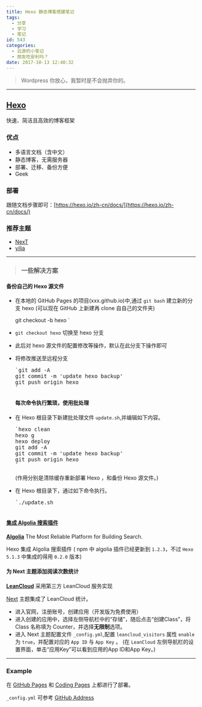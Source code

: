 ```yaml
---
title: Hexo 静态博客搭建笔记
tags:
  - 分享
  - 学习
  - 笔记
id: 543
categories:
  - 云游的小笔记
  - 朋友吃安利吗？
date: 2017-10-13 12:40:32
---
```


> Wordpress 你放心，我暂时是不会抛弃你的。

* * *

## [Hexo](https://hexo.io/)

快速、简洁且高效的博客框架

### 优点

*   多语言文档（含中文）
*   静态博客，无需服务器
*   部署、迁移、备份方便
*   Geek

### 部署

跟随文档步骤即可：[https://hexo.io/zh-cn/docs/](https://hexo.io/zh-cn/docs/)

### 推荐主题

*   [NexT](http://theme-next.iissnan.com/)
*   [yilia](https://github.com/litten/hexo-theme-yilia)

* * *

> ### 一些解决方案

#### 备份自己的 Hexo 源文件

*   在本地的 GitHub Pages 的项目(xxx.github.io)中,通过 `git bash` 建立新的分支 hexo
(可以现在 GitHub 上新建再 clone 自自己的文件夹)

    git checkout -b hexo
    `</pre>

*   `git checkout hexo` 切换至 hexo 分支
*   此后对 hexo 源文件的配置修改等操作，默认在此分支下操作即可
*   将修改推送至远程分支

    <pre class="line-numbers prism-highlight" data-start="1">`git add -A
    git commit -m 'update hexo backup'
    git push origin hexo
    `</pre>

    #### 每次命令执行繁琐，使用批处理

*   在 Hexo 根目录下新建批处理文件 `update.sh`,并编辑如下内容。

    <pre class="line-numbers prism-highlight" data-start="1">`hexo clean
    hexo g
    hexo deploy
    git add -A
    git commit -m 'update hexo backup'
    git push origin hexo
    `</pre>

    (作用分别是清除缓存重新部署 Hexo ，和备份 Hexo 源文件。)

*   在 Hexo 根目录下，通过如下命令执行。

    <pre class="line-numbers prism-highlight" data-start="1">`./update.sh

#### [集成 Algolia 搜索插件](https://jobbym.github.io/2017/01/16/Hexo%E9%9B%86%E6%88%90Algolia%E6%90%9C%E7%B4%A2%E6%8F%92%E4%BB%B6/)

[**Algolia**](https://www.algolia.com/)
The Most Reliable Platform for Building Search.

Hexo 集成 Algolia 搜索插件 ( npm 中 algolia 插件已经更新到 `1.2.3`，不过 `Hexo 5.1.3` 中集成的得用 `0.2.0` 版本)

#### 为 Next 主题添加阅读次数统计

[**LeanCloud**](http://leancloud.cn)
采用第三方 LeanCloud 服务实现

[Next](http://theme-next.iissnan.com/) 主题集成了 LeanCloud 统计。

*   进入官网，注册账号，创建应用（开发版为免费使用）
*   进入创建的应用中，选择左侧导航栏中的“存储”，随后点击“创建Class”，将 Class 名称填为 Counter，并选择**无限制**选项。
*   进入 Next 主题配置文件 `_config.yml`,配置 `leancloud_visitors` 属性 `enable` 为 `true`，并配置对应的 `App ID` 与 `App Key` 。 (在 `LeanCloud` 左侧导航栏的设置界面，单击“应用Key”可以看到应用的App ID和App Key。)

* * *

### Example

在 [GitHub Pages](http://yunyoujun.github.io) 和 [Coding Pages](http://yunyoujun.coding.me) 上都进行了部署。

`_config.yml` 可参考 [GitHub Address](https://github.com/YunYouJun/yunyoujun.github.io)